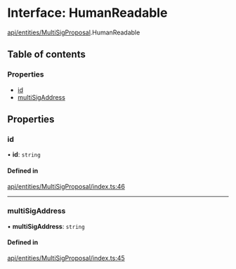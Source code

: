 # Interface: HumanReadable

[api/entities/MultiSigProposal](../wiki/api.entities.MultiSigProposal).HumanReadable

## Table of contents

### Properties

- [id](../wiki/api.entities.MultiSigProposal.HumanReadable#id)
- [multiSigAddress](../wiki/api.entities.MultiSigProposal.HumanReadable#multisigaddress)

## Properties

### id

• **id**: `string`

#### Defined in

[api/entities/MultiSigProposal/index.ts:46](https://github.com/PolymeshAssociation/polymesh-sdk/blob/9a8715021/src/api/entities/MultiSigProposal/index.ts#L46)

___

### multiSigAddress

• **multiSigAddress**: `string`

#### Defined in

[api/entities/MultiSigProposal/index.ts:45](https://github.com/PolymeshAssociation/polymesh-sdk/blob/9a8715021/src/api/entities/MultiSigProposal/index.ts#L45)
